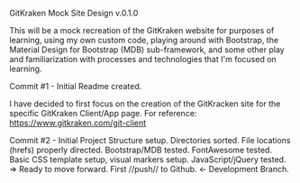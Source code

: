 GitKraken Mock Site Design
v.0.1.0

This will be a mock recreation of the GitKraken website for purposes of learning, using my own custom code, playing around with Bootstrap, the Material Design for Bootstrap (MDB) sub-framework, and some other play and familiarization with processes and technologies that I'm focused on learning.

Commit #1 - Initial Readme created.

I have decided to first focus on the creation of the GitKracken site for the specific GitKraken Client/App page.
For reference: https://www.gitkraken.com/git-client

Commit #2 - Initial Project Structure setup.
Directories sorted.
File locations (hrefs) properly directed.
Bootstrap/MDB tested.
FontAwesome tested.
Basic CSS template setup, visual markers setup.
JavaScript/jQuery tested.
=> Ready to move forward.
First //push// to Github. <- Development Branch.